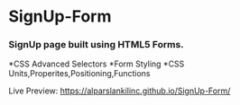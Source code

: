 # SignUp-Form

### SignUp page built using HTML5 Forms.

*CSS Advanced Selectors
*Form Styling
*CSS Units,Properites,Positioning,Functions

Live Preview: https://alparslankilinc.github.io/SignUp-Form/
